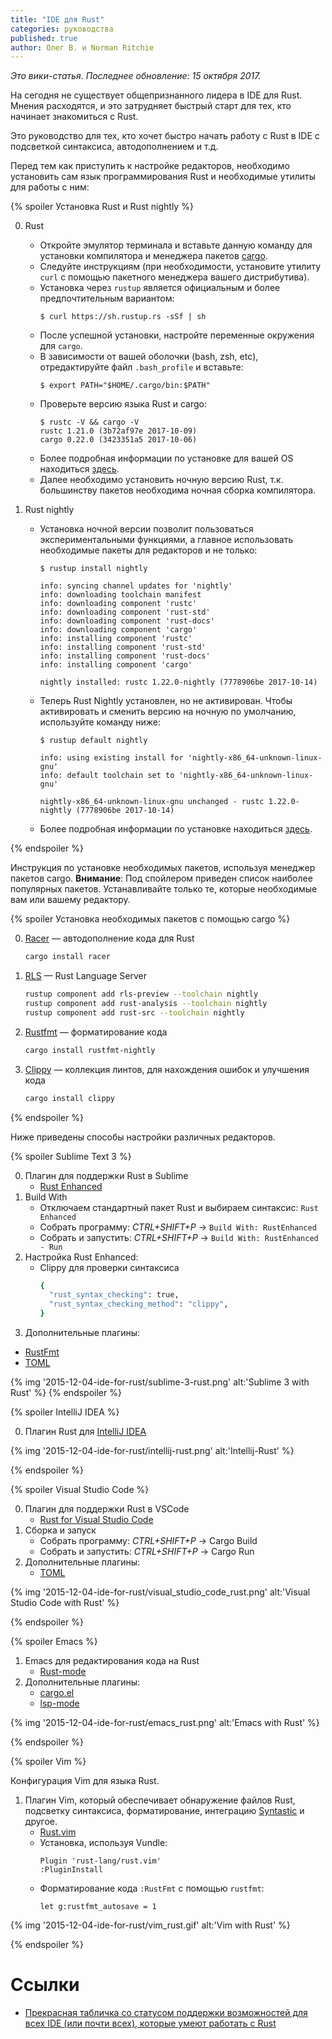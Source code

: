 ```yaml
---
title: "IDE для Rust"
categories: руководства
published: true
author: Олег В. и Norman Ritchie
---
```


_Это вики-статья. Последнее обновление: 15 октября 2017._

На сегодня не существует общепризнанного лидера в IDE для Rust. Мнения
расходятся, и это затрудняет быстрый старт для тех, кто начинает
знакомиться с Rust.

Это руководство для тех, кто хочет быстро начать работу с Rust в IDE с
подсветкой синтаксиса, автодополнением и т.д.

Перед тем как приступить к настройке редакторов, необходимо установить сам язык программирования Rust и необходимые утилиты для работы с ним:

{% spoiler Установка Rust и Rust nightly %}

0. Rust
   * Откройте эмулятор терминала и вставьте данную команду для установки компилятора 
   и менеджера пакетов [cargo](https://rurust.github.io/cargo-docs-ru/).
   * Следуйте инструкциям (при необходимости, установите утилиту `curl` с помощью пакетного менеджера вашего дистрибутива).
   * Установка через `rustup` является официальным и более предпочтительным вариантом:
     ```
     $ curl https://sh.rustup.rs -sSf | sh
     ```
   * После успешной установки, настройте переменные окружения для `cargo`.
   * В зависимости от вашей оболочки (bash, zsh, etc), отредактируйте файл `.bash_profile` и вставьте:
     ```
     $ export PATH="$HOME/.cargo/bin:$PATH"
     ```
   * Проверьте версию языка Rust и cargo:
     ```
     $ rustc -V && cargo -V
     rustc 1.21.0 (3b72af97e 2017-10-09)
     cargo 0.22.0 (3423351a5 2017-10-06)
     ```
   * Более подробная информации по установке для вашей OS находиться [здесь](https://www.rust-lang.org/ru-RU/other-installers.html).
   * Далее необходимо установить ночную версию Rust, т.к. большинству пакетов необходима ночная сборка компилятора.
 
1. Rust nightly
   * Установка ночной версии позволит пользоваться экспериментальными функциями, а главное использовать необходимые пакеты для редакторов и не только:
     ```text
     $ rustup install nightly
   
     info: syncing channel updates for 'nightly'
     info: downloading toolchain manifest
     info: downloading component 'rustc'
     info: downloading component 'rust-std'
     info: downloading component 'rust-docs'
     info: downloading component 'cargo'
     info: installing component 'rustc'
     info: installing component 'rust-std'
     info: installing component 'rust-docs'
     info: installing component 'cargo'
   
     nightly installed: rustc 1.22.0-nightly (7778906be 2017-10-14)
     ```
   * Теперь Rust Nightly установлен, но не активирован. Чтобы активировать и сменить версию на ночную по умолчанию, используйте команду ниже:
     ```text
     $ rustup default nightly
   
     info: using existing install for 'nightly-x86_64-unknown-linux-gnu'
     info: default toolchain set to 'nightly-x86_64-unknown-linux-gnu'
   
     nightly-x86_64-unknown-linux-gnu unchanged - rustc 1.22.0-nightly (7778906be 2017-10-14)
     ``` 
   * Более подробная информации по установке находиться [здесь](https://github.com/rust-lang-nursery/rustup.rs).

{% endspoiler %}

Инструкция по установке необходимых пакетов, используя менеджер пакетов cargo.
**Внимание**: Под спойлером приведен список наиболее популярных пакетов.
Устанавливайте только те, которые необходимые вам или вашему редактору.

{% spoiler Установка необходимых пакетов с помощью cargo %}

0. [Racer](https://github.com/racer-rust/racer) — автодополнение кода для Rust
   ```bash
   cargo install racer
   ```
1. [RLS](https://github.com/rust-lang-nursery/rls) — Rust Language Server
   ```bash
   rustup component add rls-preview --toolchain nightly
   rustup component add rust-analysis --toolchain nightly
   rustup component add rust-src --toolchain nightly
   ```
2. [Rustfmt](https://github.com/rust-lang-nursery/rustfmt) — форматирование кода
   ```bash
   cargo install rustfmt-nightly
   ```
3. [Clippy](https://github.com/rust-lang-nursery/rust-clippy) — коллекция линтов, для нахождения ошибок и улучшения кода
   ```bash
   cargo install clippy
   ```

{% endspoiler %}


Ниже приведены способы настройки различных редакторов.

{% spoiler Sublime Text 3 %}

0. Плагин для поддержки Rust в Sublime
   * [Rust Enhanced](https://packagecontrol.io/packages/Rust%20Enhanced)
1. Build With
   * Отключаем стандартный пакет Rust и выбираем синтаксис: ```Rust Enhanced```
   * Собрать программу: _CTRL+SHIFT+P_ -> ```Build With: RustEnhanced```
   * Собрать и запустить: _CTRL+SHIFT+P_ -> ```Build With: RustEnhanced - Run```
2. Настройка Rust Enhanced:
   * Clippy для проверки синтаксиса
     ```bash
     {
       "rust_syntax_checking": true,
       "rust_syntax_checking_method": "clippy",
     }
     ```
3. Дополнительные плагины:
  * [RustFmt](https://packagecontrol.io/packages/RustFmt)
  * [TOML](https://packagecontrol.io/packages/TOML)

{% img '2015-12-04-ide-for-rust/sublime-3-rust.png' alt:'Sublime 3 with Rust' %}
{% endspoiler %}

{% spoiler IntelliJ IDEA %}

0. Плагин Rust для [IntelliJ IDEA](https://intellij-rust.github.io/)

{% img '2015-12-04-ide-for-rust/intellij-rust.png' alt:'Intellij-Rust' %} 

{% endspoiler %}

{% spoiler Visual Studio Code %}

0. Плагин для поддержки Rust в VSCode
   * [Rust for Visual Studio Code](https://marketplace.visualstudio.com/items?itemName=rust-lang.rust)
1. Сборка и запуск
   * Собрать программу: _CTRL+SHIFT+P_ -> Cargo Build
   * Собрать и запустить: _CTRL+SHIFT+P_ -> Cargo Run
2. Дополнительные плагины:
   * [TOML](https://marketplace.visualstudio.com/items?itemName=bungcip.better-toml)

{% img '2015-12-04-ide-for-rust/visual_studio_code_rust.png' alt:'Visual Studio Code with Rust' %}

{% endspoiler %}

<!--cut-->

{% spoiler Emacs %}

1. Emacs для редактирования кода на Rust
   * [Rust-mode](https://github.com/rust-lang/rust-mode)
2. Дополнительные плагины:
   * [cargo.el](https://github.com/kwrooijen/cargo.el)
   * [lsp-mode](https://github.com/emacs-lsp/lsp-rust)

{% img '2015-12-04-ide-for-rust/emacs_rust.png' alt:'Emacs with Rust' %}

{% endspoiler %}

{% spoiler Vim %}

Конфигурация Vim для языка Rust.

1. Плагин Vim, который обеспечивает обнаружение файлов Rust, подсветку синтаксиса, форматирование, интеграцию [Syntastic](https://github.com/vim-syntastic/syntastic) и другое.
   * [Rust.vim](https://github.com/rust-lang/rust.vim)
   * Установка, используя Vundle:
     ```text
     Plugin 'rust-lang/rust.vim'
     :PluginInstall
     ```
   * Форматирование кода `:RustFmt` с помощью `rustfmt`:
     ```text
     let g:rustfmt_autosave = 1
     ```

{% img '2015-12-04-ide-for-rust/vim_rust.gif' alt:'Vim with Rust' %}

{% endspoiler %}

# Ссылки
* [Прекрасная табличка со статусом поддержки возможностей для всех IDE (или почти всех), которые умеют работать с Rust](http://areweideyet.com/)
